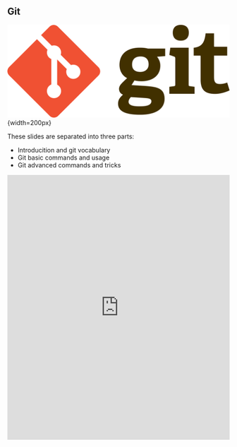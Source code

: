 ## Git

![](img/git-logo.png){width=200px}

These slides are separated into three parts:

* Introducition and git vocabulary
* Git basic commands and usage
* Git advanced commands and tricks

<div>
  <iframe src="https://docs.google.com/presentation/d/1bRzbz2NVbS9rl6Fc44u7RfQKLP5bfEzAU4ZKQKDDmNE/embed?start=false&loop=false&delayms=3000" frameborder="0" width="100%" height="600px" allowfullscreen="true" mozallowfullscreen="true" webkitallowfullscreen="true"></iframe>
</div>
